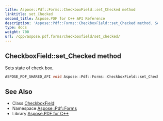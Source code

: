 ```yaml
---
title: Aspose::Pdf::Forms::CheckboxField::set_Checked method
linktitle: set_Checked
second_title: Aspose.PDF for C++ API Reference
description: 'Aspose::Pdf::Forms::CheckboxField::set_Checked method. Sets state of check box in C++.'
type: docs
weight: 700
url: /cpp/aspose.pdf.forms/checkboxfield/set_checked/
---
```

## CheckboxField::set_Checked method


Sets state of check box.

```cpp
ASPOSE_PDF_SHARED_API void Aspose::Pdf::Forms::CheckboxField::set_Checked(bool value)
```

## See Also

* Class [CheckboxField](../)
* Namespace [Aspose::Pdf::Forms](../../)
* Library [Aspose.PDF for C++](../../../)
